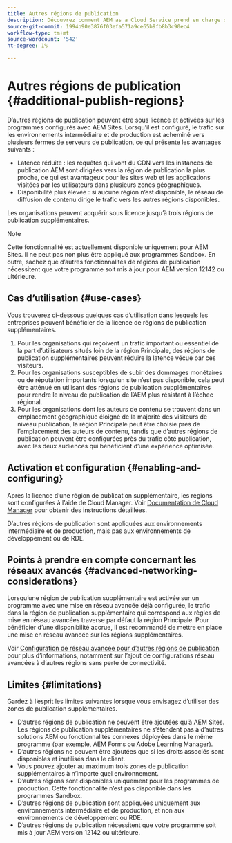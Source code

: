 ```yaml
---
title: Autres régions de publication
description: Découvrez comment AEM as a Cloud Service prend en charge des régions de publication supplémentaires pour une disponibilité accrue et une latence réduite.
source-git-commit: 1994b90e3876f03efa571a9ce65b9fb8b3c90ec4
workflow-type: tm+mt
source-wordcount: '542'
ht-degree: 1%

---
```



# Autres régions de publication {#additional-publish-regions}

D’autres régions de publication peuvent être sous licence et activées sur les programmes configurés avec AEM Sites. Lorsqu’il est configuré, le trafic sur les environnements intermédiaire et de production est acheminé vers plusieurs fermes de serveurs de publication, ce qui présente les avantages suivants :

* Latence réduite : les requêtes qui vont du CDN vers les instances de publication AEM sont dirigées vers la région de publication la plus proche, ce qui est avantageux pour les sites web et les applications visitées par les utilisateurs dans plusieurs zones géographiques.
* Disponibilité plus élevée : si aucune région n’est disponible, le réseau de diffusion de contenu dirige le trafic vers les autres régions disponibles.

Les organisations peuvent acquérir sous licence jusqu’à trois régions de publication supplémentaires.

>[!NOTE]
>
>Cette fonctionnalité est actuellement disponible uniquement pour AEM Sites. Il ne peut pas non plus être appliqué aux programmes Sandbox. En outre, sachez que d’autres fonctionnalités de régions de publication nécessitent que votre programme soit mis à jour pour AEM version 12142 ou ultérieure.

## Cas d’utilisation {#use-cases}

Vous trouverez ci-dessous quelques cas d’utilisation dans lesquels les entreprises peuvent bénéficier de la licence de régions de publication supplémentaires.

1. Pour les organisations qui reçoivent un trafic important ou essentiel de la part d’utilisateurs situés loin de la région Principale, des régions de publication supplémentaires peuvent réduire la latence vécue par ces visiteurs.
1. Pour les organisations susceptibles de subir des dommages monétaires ou de réputation importants lorsqu’un site n’est pas disponible, cela peut être atténué en utilisant des régions de publication supplémentaires pour rendre le niveau de publication de l’AEM plus résistant à l’échec régional.
1. Pour les organisations dont les auteurs de contenu se trouvent dans un emplacement géographique éloigné de la majorité des visiteurs de niveau publication, la région Principale peut être choisie près de l’emplacement des auteurs de contenu, tandis que d’autres régions de publication peuvent être configurées près du trafic côté publication, avec les deux audiences qui bénéficient d’une expérience optimisée.

## Activation et configuration {#enabling-and-configuring}

Après la licence d’une région de publication supplémentaire, les régions sont configurées à l’aide de Cloud Manager. Voir [Documentation de Cloud Manager](/help/implementing/cloud-manager/manage-environments.md#multiple-regions) pour obtenir des instructions détaillées.

D’autres régions de publication sont appliquées aux environnements intermédiaire et de production, mais pas aux environnements de développement ou de RDE.

## Points à prendre en compte concernant les réseaux avancés {#advanced-networking-considerations}

Lorsqu’une région de publication supplémentaire est activée sur un programme avec une mise en réseau avancée déjà configurée, le trafic dans la région de publication supplémentaire qui correspond aux règles de mise en réseau avancées traverse par défaut la région Principale. Pour bénéficier d’une disponibilité accrue, il est recommandé de mettre en place une mise en réseau avancée sur les régions supplémentaires.

Voir [Configuration de réseau avancée pour d’autres régions de publication](/help/security/configuring-advanced-networking.md#advanced-networking-configuration-for-additional-publish-regions) pour plus d’informations, notamment sur l’ajout de configurations réseau avancées à d’autres régions sans perte de connectivité.

## Limites {#limitations}

Gardez à l’esprit les limites suivantes lorsque vous envisagez d’utiliser des zones de publication supplémentaires.

* D’autres régions de publication ne peuvent être ajoutées qu’à AEM Sites. Les régions de publication supplémentaires ne s’étendent pas à d’autres solutions AEM ou fonctionnalités connexes déployées dans le même programme (par exemple, AEM Forms ou Adobe Learning Manager).
* D’autres régions ne peuvent être ajoutées que si les droits associés sont disponibles et inutilisés dans le client.
* Vous pouvez ajouter au maximum trois zones de publication supplémentaires à n’importe quel environnement.
* D’autres régions sont disponibles uniquement pour les programmes de production. Cette fonctionnalité n’est pas disponible dans les programmes Sandbox.
* D’autres régions de publication sont appliquées uniquement aux environnements intermédiaire et de production, et non aux environnements de développement ou RDE.
* D’autres régions de publication nécessitent que votre programme soit mis à jour AEM version 12142 ou ultérieure.
